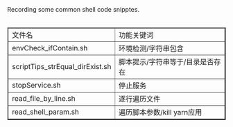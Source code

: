 <html>
    <body>
        Recording some common shell code snipptes.</br>
        </br>
        <table border="2">
            <tr>
				<td>文件名</td>
				<td>功能关键词</td>
			</tr>
			<tr>
				<td>envCheck_ifContain.sh</td>
				<td>环境检测/字符串包含</td>
			</tr>
			<tr>
				<td>scriptTips_strEqual_dirExist.sh</td>
				<td>脚本提示/字符串等于/目录是否存在</td>
			</tr>
			<tr>
				<td>stopService.sh</td>
				<td>停止服务</td>
			</tr>
            <tr>
                <td>read_file_by_line.sh</td>
                <td>逐行遍历文件</td>
            </tr>
            <tr>
                <td>read_shell_param.sh</td>
                <td>遍历脚本参数/kill yarn应用</td>
            </tr>
		</table>
	</body>
</html>

